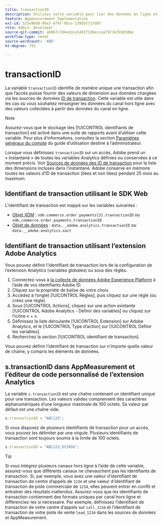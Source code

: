 ```yaml
---
title: transactionID
description: Utilisez cette variable pour lier des données en ligne et hors ligne.
feature: Appmeasurement Implementation
exl-id: 525e90d8-99a7-4f4f-9bce-1395bf72fd8f
role: Admin, Developer
source-git-commit: a6967c7d4e1dca5491f13beccaa797167b503d6e
workflow-type: tm+mt
source-wordcount: '405'
ht-degree: 75%

---
```


# transactionID

La variable `transactionID` identifie de manière unique une transaction afin que l’accès puisse fournir des valeurs de dimension aux données chargées via les sources de données [ID de transaction](/help/import/data-sources/transactionid.md). Cette variable est utile dans les cas où vous souhaitez renseigner les données du canal hors ligne avec des valeurs collectées à partir des données du canal en ligne.

>[!NOTE]
>
>Assurez-vous que le stockage des [!UICONTROL identifiants de transaction] est activé dans une suite de rapports avant d’utiliser cette variable. Pour plus d’informations, consultez la section [Paramètres généraux du compte](/help/admin/tools/manage-rs/edit-settings/general/general-acct-settings-admin.md) du guide d’utilisation destiné à l’administrateur.

Lorsque vous définissez `transactionID` sur un accès, Adobe prend un « instantané » de toutes les variables Analytics définies ou conservées à ce moment précis. Voir [Sources de données des ID de transaction](/help/import/data-sources/transactionid.md) pour la liste des dimensions incluses dans l’instantané. Adobe conserve en mémoire toutes les valeurs d’ID de transaction (liées et non liées) pendant 25 mois au maximum.

## Identifiant de transaction utilisant le SDK Web

L’identifiant de transaction est mappé sur les variables suivantes :

* [Objet XDM](/help/implement/aep-edge/xdm-var-mapping.md) : `xdm.commerce.order.payments[3].transactionID` ou `xdm.commerce.order.payments.transactionID`
* [Objet de données](/help/implement/aep-edge/data-var-mapping.md) : `data.__adobe.analytics.transactionID` ou `data.__adobe.analytics.xact`

## Identifiant de transaction utilisant l’extension Adobe Analytics

Vous pouvez définir l’identifiant de transaction lors de la configuration de l’extension Analytics (variables globales) ou sous des règles.

1. Connectez-vous à [la collecte de données Adobe Experience Platform](https://experience.adobe.com/data-collection) à l’aide de vos identifiants Adobe ID.
2. Cliquez sur la propriété de balise de votre choix.
3. Accédez à l’onglet [!UICONTROL Règles], puis cliquez sur une règle (ou créez une règle).
4. Sous [!UICONTROL Actions], cliquez sur une action existante [!UICONTROL Adobe Analytics - Définir des variables] ou cliquez sur l’icône « + ».
5. Définissez la liste déroulante [!UICONTROL Extension] sur Adobe Analytics, et le [!UICONTROL Type d’action] sur [!UICONTROL Définir les variables].
6. Recherchez la section [!UICONTROL identifiant de transaction].

Vous pouvez définir l’identifiant de transaction sur n’importe quelle valeur de chaîne, y compris les éléments de données.

## s.transactionID dans AppMeasurement et l’éditeur de code personnalisé de l’extension Analytics

La variable `s.transactionID` est une chaîne contenant un identifiant unique pour une transaction. Les valeurs valides comprennent des caractères alphanumériques d’une longueur maximale de 100 octets. Sa valeur par défaut est une chaîne vide.

```js
s.transactionID = "ABC123";
```

Si vous disposez de plusieurs identifiants de transaction pour un accès, vous pouvez les délimiter par une virgule. Plusieurs identifiants de transaction sont toujours soumis à la limite de 100 octets.

```js
s.transactionID = "ABC123,XYZ456";
```

>[!TIP]
>
>Si vous intégrez plusieurs canaux hors ligne à l’aide de cette variable, assurez-vous que différents canaux ne chevauchent pas les identifiants de transaction. Si, par exemple, vous avez une valeur d’identifiant de transaction de centre d’appels de `1234` et une valeur d’identifiant de transaction de piste commerciale de `1234`, elles peuvent entrer en conflit et entraîner des résultats inattendus. Assurez-vous que les identifiants de transaction contiennent des formats uniques par canal hors ligne et différenciez-les si nécessaire. Par exemple, définissez l’identifiant de transaction de votre centre d’appels sur `call_1234` et l’identifiant de transaction de votre piste de vente `lead_1234` dans les sources de données et AppMeasurement.
